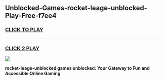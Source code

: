 
## Unblocked-Games-rocket-leage-unblocked-Play-Free-f7ee4
<h3>
<a href="https://premium76.site?title=rocket-leage-unblocked&ref=10A">CLICK TO PLAY</a></h3>
<hr>

<h3>
<a href="https://premium76.site?title=rocket-leage-unblocked&ref=10A">CLICK 2 PLAY</a>
  
</h3>

<a href="https://premium76.site?title=rocket-leage-unblocked&ref=10A"><img src="https://clearcache.store/games.png"></a>


**rocket-leage-unblocked games unblocked: Your Gateway to Fun and Accessible Online Gaming**
